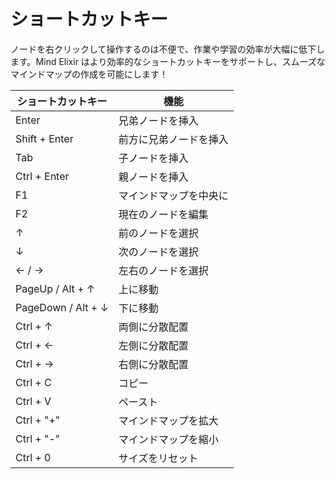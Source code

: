 # ショートカットキー

ノードを右クリックして操作するのは不便で、作業や学習の効率が大幅に低下します。Mind Elixir はより効率的なショートカットキーをサポートし、スムーズなマインドマップの作成を可能にします！

| ショートカットキー | 機能                   |
| ------------------ | ---------------------- |
| Enter              | 兄弟ノードを挿入       |
| Shift + Enter      | 前方に兄弟ノードを挿入 |
| Tab                | 子ノードを挿入         |
| Ctrl + Enter       | 親ノードを挿入         |
| F1                 | マインドマップを中央に |
| F2                 | 現在のノードを編集     |
| ↑                  | 前のノードを選択       |
| ↓                  | 次のノードを選択       |
| ← / →              | 左右のノードを選択     |
| PageUp / Alt + ↑   | 上に移動               |
| PageDown / Alt + ↓ | 下に移動               |
| Ctrl + ↑           | 両側に分散配置         |
| Ctrl + ←           | 左側に分散配置         |
| Ctrl + →           | 右側に分散配置         |
| Ctrl + C           | コピー                 |
| Ctrl + V           | ペースト               |
| Ctrl + "+"         | マインドマップを拡大   |
| Ctrl + "-"         | マインドマップを縮小   |
| Ctrl + 0           | サイズをリセット       |
